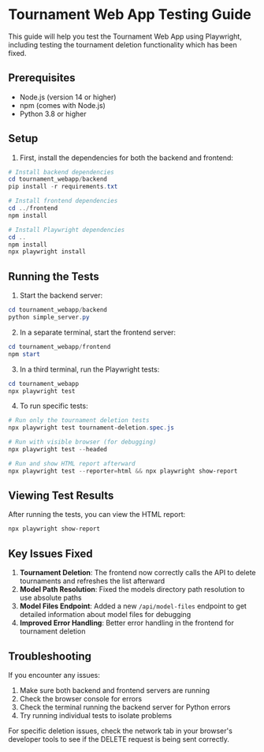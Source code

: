 # Tournament Web App Testing Guide

This guide will help you test the Tournament Web App using Playwright, including testing the tournament deletion functionality which has been fixed.

## Prerequisites

- Node.js (version 14 or higher)
- npm (comes with Node.js)
- Python 3.8 or higher

## Setup

1. First, install the dependencies for both the backend and frontend:

```powershell
# Install backend dependencies
cd tournament_webapp/backend
pip install -r requirements.txt

# Install frontend dependencies
cd ../frontend
npm install

# Install Playwright dependencies
cd ..
npm install
npx playwright install
```

## Running the Tests

1. Start the backend server:

```powershell
cd tournament_webapp/backend
python simple_server.py
```

2. In a separate terminal, start the frontend server:

```powershell
cd tournament_webapp/frontend
npm start
```

3. In a third terminal, run the Playwright tests:

```powershell
cd tournament_webapp
npx playwright test
```

4. To run specific tests:

```powershell
# Run only the tournament deletion tests
npx playwright test tournament-deletion.spec.js

# Run with visible browser (for debugging)
npx playwright test --headed

# Run and show HTML report afterward
npx playwright test --reporter=html && npx playwright show-report
```

## Viewing Test Results

After running the tests, you can view the HTML report:

```powershell
npx playwright show-report
```

## Key Issues Fixed

1. **Tournament Deletion**: The frontend now correctly calls the API to delete tournaments and refreshes the list afterward
2. **Model Path Resolution**: Fixed the models directory path resolution to use absolute paths
3. **Model Files Endpoint**: Added a new `/api/model-files` endpoint to get detailed information about model files for debugging
4. **Improved Error Handling**: Better error handling in the frontend for tournament deletion

## Troubleshooting

If you encounter any issues:

1. Make sure both backend and frontend servers are running
2. Check the browser console for errors
3. Check the terminal running the backend server for Python errors
4. Try running individual tests to isolate problems

For specific deletion issues, check the network tab in your browser's developer tools to see if the DELETE request is being sent correctly.
